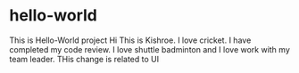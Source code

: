 # hello-world
This is Hello-World project
Hi This is Kishroe. I love cricket.
I have completed my code review.
I love shuttle badminton and I love work with my team leader.
THis change is related to UI 
